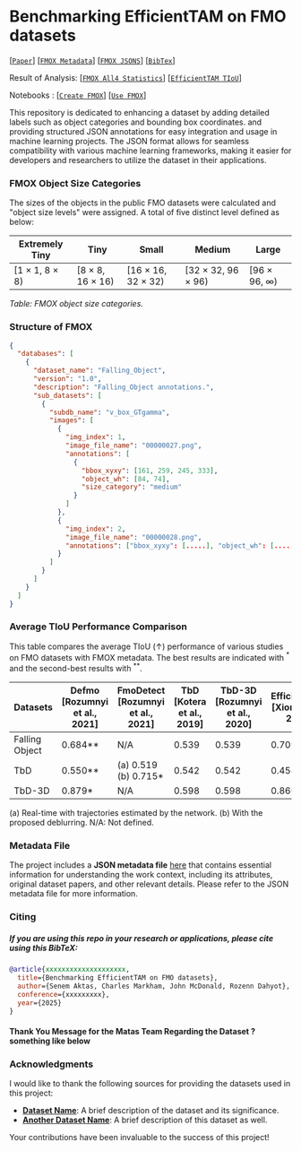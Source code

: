 # Benchmarking EfficientTAM on FMO datasets
<!-- # FMOX: Extending the ground truth labels associated with FMO datasets -->

[[`Paper`](https://xxxxxxxxxxxxx)] 
[[`FMOX Metadata`](https://github.com/CVMLmu/FMOX/blob/main/FMOX-code/FMOX.json)] 
[[`FMOX JSONS`](https://github.com/CVMLmu/FMOX/tree/main/FMOX-code/FMOX-Jsons)] 
[[`BibTex`](#citing-imagebind)]

Result of Analysis: [[`FMOX All4 Statistics`](https://github.com/CVMLmu/FMOX/blob/main/FMOX-code/use-FMOX/FMOX_All4_statistics.csv)] 
[[`EfficientTAM TIoU`](https://github.com/CVMLmu/FMOX/blob/main/FMOX-code/use-FMOX/EfficientTAM_averageTIoU.csv)] 

Notebooks : [[`Create FMOX`](https://github.com/CVMLmu/FMOX/blob/main/FMOX-code/create-FMOX/create_jsons_main.ipynb)] 
[[`Use FMOX`](https://github.com/CVMLmu/FMOX/blob/main/FMOX-code/use-FMOX/fmox_main.ipynb)] 


This repository is dedicated to enhancing a dataset by adding detailed labels such as object categories and bounding box
coordinates. and providing structured JSON annotations for easy integration and usage in machine learning projects. 
The JSON format allows for seamless compatibility with various machine learning frameworks, making it easier for developers
and researchers to utilize the dataset in their applications.

<!--  purpose of this repo
FMO VS NON-FMO LABELING
OBJECT SIZE LABELLING
Make easy TO USE ....

To appear at IMVIP 2025. For details, see the paper: 
**[FMOX : Extending the ground truth labels associated with FMO
datasets](https://facebookresearch.github.io/ImageBind/paper)**.
-->

### FMOX Object Size Categories

The sizes of the objects in the public FMO datasets were calculated and "object size levels" were assigned. 
A total of five distinct level defined as below: 

| Extremely Tiny        | Tiny                 | Small                | Medium               | Large               |
|----------------------|----------------------|----------------------|----------------------|---------------------|
| [1 × 1, 8 × 8)       | [8 × 8, 16 × 16)     | [16 × 16, 32 × 32)   | [32 × 32, 96 × 96)   | [96 × 96, ∞)        |

*Table: FMOX object size categories.*

### Structure of FMOX

```json
{
  "databases": [
    {
      "dataset_name": "Falling_Object",
      "version": "1.0",
      "description": "Falling_Object annotations.",
      "sub_datasets": [
        {
          "subdb_name": "v_box_GTgamma",
          "images": [
            {
              "img_index": 1,
              "image_file_name": "00000027.png",
              "annotations": [
                {
                  "bbox_xyxy": [161, 259, 245, 333],
                  "object_wh": [84, 74],
                  "size_category": "medium"
                }
              ]
            },
            {
              "img_index": 2,
              "image_file_name": "00000028.png",
              "annotations": ["bbox_xyxy": [.....], "object_wh": [.....], "size_category": "...." ]
            }
          ]
        }
      ]
    }
  ]
}
```

### Average TIoU Performance Comparison

This table compares the average TIoU $(\uparrow)$ performance of various studies on FMO datasets with FMOX metadata. The best results are indicated with $^*$ and the second-best results with $^{**}$.

| Datasets        | Defmo [Rozumnyi et al., 2021] | FmoDetect [Rozumnyi et al., 2021] | TbD [Kotera et al., 2019]          | TbD-3D [Rozumnyi et al., 2020]       | EfficientTAM [Xiong et al., 2024] |
|------------------|--------|------------------|------------------|------------------|----------|
| Falling Object    | 0.684** | N/A              | 0.539            | 0.539            | 0.7093*  |
| TbD               | 0.550** | (a) 0.519 (b) 0.715* | 0.542            | 0.542            | 0.4546   |
| TbD-3D           | 0.879* | N/A              | 0.598            | 0.598            | 0.8604** |

(a) Real-time with trajectories estimated by the network. (b) With the proposed deblurring. N/A: Not defined.

### Metadata File

The project includes a **JSON metadata file** [here](FMOX-code/FMOX.json) that contains essential information for understanding the work context, including its attributes, original dataset papers, and other relevant details.  Please refer to the JSON metadata file for more information.

### Citing 
##### If you are using this repo in your research or applications, please cite using this BibTeX:
```bibtex
@article{xxxxxxxxxxxxxxxxxxxx,
  title={Benchmarking EfficientTAM on FMO datasets},
  author={Senem Aktas, Charles Markham, John McDonald, Rozenn Dahyot},
  conference={xxxxxxxxx},
  year={2025}
}
```
####  Thank You Message for the Matas Team Regarding the Dataset ? something like below
### Acknowledgments

I would like to thank the following sources for providing the datasets used in this project:

- **[Dataset Name](URL)**: A brief description of the dataset and its significance.
- **[Another Dataset Name](URL)**: A brief description of this dataset as well.

Your contributions have been invaluable to the success of this project!


